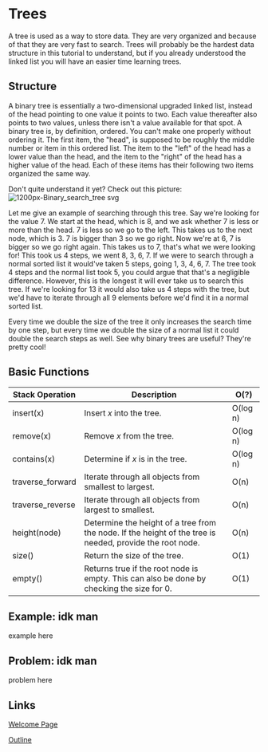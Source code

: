# Trees
A tree is used as a way to store data. They are very organized and because of that they are very fast to search. Trees will probably be the hardest data structure in this tutorial to understand, but if you already understood the linked list you will have an easier time learning trees.

## Structure
A binary tree is essentially a two-dimensional upgraded linked list, instead of the head pointing to one value it points to two. Each value thereafter also points to two values, unless there isn't a value available for that spot. A binary tree is, by definition, ordered. You can't make one properly without ordering it. The first item, the "head", is supposed to be roughly the middle number or item in this ordered list. The item to the "left" of the head has a lower value than the head, and the item to the "right" of the head has a higher value of the head. Each of these items has their following two items organized the same way.

Don't quite understand it yet? Check out this picture:
![1200px-Binary_search_tree svg](https://user-images.githubusercontent.com/97632407/178615031-1070645a-68d6-46e3-9543-7463422526be.png)

Let me give an example of searching through this tree. Say we're looking for the value 7. We start at the head, which is 8, and we ask whether 7 is less or more than the head. 7 is less so we go to the left. This takes us to the next node, which is 3. 7 is bigger than 3 so we go right. Now we're at 6, 7 is bigger so we go right again. This takes us to 7, that's what we were looking for! This took us 4 steps, we went 8, 3, 6, 7. If we were to search through a normal sorted list it would've taken 5 steps, going 1, 3, 4, 6, 7. The tree took 4 steps and the normal list took 5, you could argue that that's a negligible difference. However, this is the longest it will ever take us to search this tree. If we're looking for 13 it would also take us 4 steps with the tree, but we'd have to iterate through all 9 elements before we'd find it in a normal sorted list.

Every time we double the size of the tree it only increases the search time by one step, but every time we double the size of a normal list it could double the search steps as well. See why binary trees are useful? They're pretty cool!

## Basic Functions
| Stack Operation | Description | O(?) |
| --- | --- | --- |
| insert(x) | Insert _x_ into the tree. | O(log n) |
| remove(x) | Remove _x_ from the tree. | O(log n) |
| contains(x) | Determine if _x_ is in the tree. | O(log n) |
| traverse_forward | Iterate through all objects from smallest to largest. | O(n) |
| traverse_reverse | Iterate through all objects from largest to smallest. | O(n) |
| height(node) | Determine the height of a tree from the node. If the height of the tree is needed, provide the root node. | O(n) |
| size() | Return the size of the tree. | O(1) |
| empty() | Returns true if the root node is empty. This can also be done by checking the size for 0. | O(1) |

## Example: idk man
example here

## Problem: idk man
problem here

## Links
[Welcome Page](0-welcome.md)

[Outline](outline.md)

